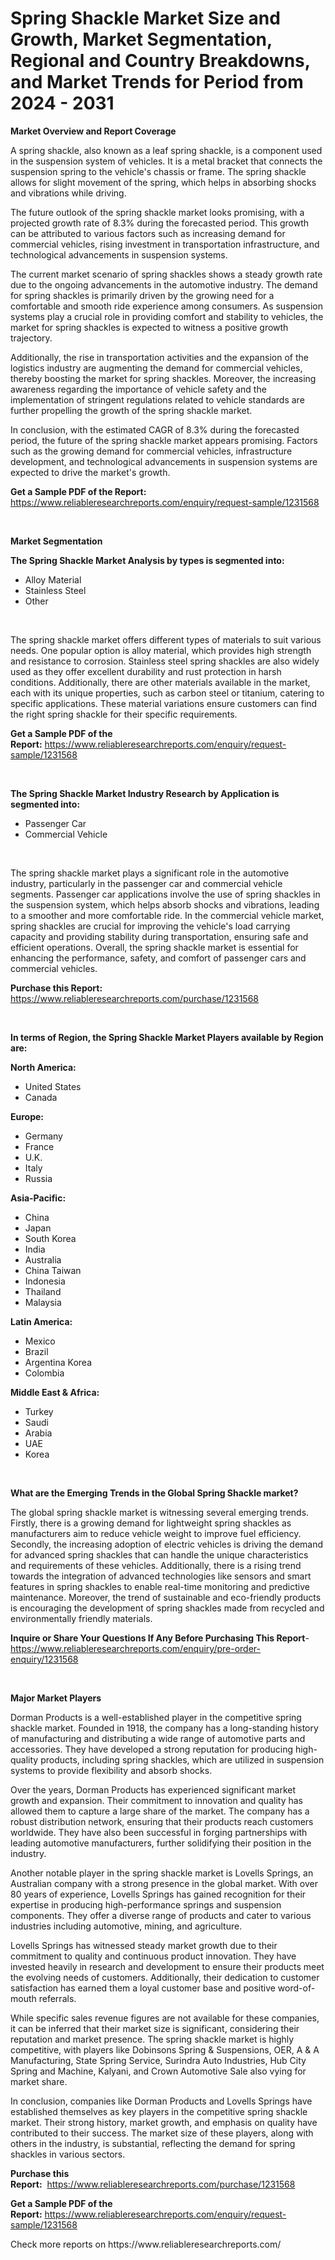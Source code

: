 <p><h1>Spring Shackle Market Size and Growth, Market Segmentation, Regional and Country Breakdowns, and Market Trends for Period from 2024 -  2031</h1></p><p><strong>Market Overview and Report Coverage</strong></p>
<p><p>A spring shackle, also known as a leaf spring shackle, is a component used in the suspension system of vehicles. It is a metal bracket that connects the suspension spring to the vehicle's chassis or frame. The spring shackle allows for slight movement of the spring, which helps in absorbing shocks and vibrations while driving.</p><p>The future outlook of the spring shackle market looks promising, with a projected growth rate of 8.3% during the forecasted period. This growth can be attributed to various factors such as increasing demand for commercial vehicles, rising investment in transportation infrastructure, and technological advancements in suspension systems.</p><p>The current market scenario of spring shackles shows a steady growth rate due to the ongoing advancements in the automotive industry. The demand for spring shackles is primarily driven by the growing need for a comfortable and smooth ride experience among consumers. As suspension systems play a crucial role in providing comfort and stability to vehicles, the market for spring shackles is expected to witness a positive growth trajectory.</p><p>Additionally, the rise in transportation activities and the expansion of the logistics industry are augmenting the demand for commercial vehicles, thereby boosting the market for spring shackles. Moreover, the increasing awareness regarding the importance of vehicle safety and the implementation of stringent regulations related to vehicle standards are further propelling the growth of the spring shackle market.</p><p>In conclusion, with the estimated CAGR of 8.3% during the forecasted period, the future of the spring shackle market appears promising. Factors such as the growing demand for commercial vehicles, infrastructure development, and technological advancements in suspension systems are expected to drive the market's growth.</p></p>
<p><strong>Get a Sample PDF of the Report:</strong> <a href="https://www.reliableresearchreports.com/enquiry/request-sample/1231568">https://www.reliableresearchreports.com/enquiry/request-sample/1231568</a></p>
<p>&nbsp;</p>
<p><strong>Market Segmentation</strong></p>
<p><strong>The Spring Shackle Market Analysis by types is segmented into:</strong></p>
<p><ul><li>Alloy Material</li><li>Stainless Steel</li><li>Other</li></ul></p>
<p>&nbsp;</p>
<p><p>The spring shackle market offers different types of materials to suit various needs. One popular option is alloy material, which provides high strength and resistance to corrosion. Stainless steel spring shackles are also widely used as they offer excellent durability and rust protection in harsh conditions. Additionally, there are other materials available in the market, each with its unique properties, such as carbon steel or titanium, catering to specific applications. These material variations ensure customers can find the right spring shackle for their specific requirements.</p></p>
<p><strong>Get a Sample PDF of the Report:</strong>&nbsp;<a href="https://www.reliableresearchreports.com/enquiry/request-sample/1231568">https://www.reliableresearchreports.com/enquiry/request-sample/1231568</a></p>
<p>&nbsp;</p>
<p><strong>The Spring Shackle Market Industry Research by Application is segmented into:</strong></p>
<p><ul><li>Passenger Car</li><li>Commercial Vehicle</li></ul></p>
<p>&nbsp;</p>
<p><p>The spring shackle market plays a significant role in the automotive industry, particularly in the passenger car and commercial vehicle segments. Passenger car applications involve the use of spring shackles in the suspension system, which helps absorb shocks and vibrations, leading to a smoother and more comfortable ride. In the commercial vehicle market, spring shackles are crucial for improving the vehicle's load carrying capacity and providing stability during transportation, ensuring safe and efficient operations. Overall, the spring shackle market is essential for enhancing the performance, safety, and comfort of passenger cars and commercial vehicles.</p></p>
<p><strong>Purchase this Report:</strong>&nbsp; <a href="https://www.reliableresearchreports.com/purchase/1231568">https://www.reliableresearchreports.com/purchase/1231568</a></p>
<p>&nbsp;</p>
<p><strong>In terms of Region, the Spring Shackle Market Players available by Region are:</strong></p>
<p>
    <p> <strong> North America: </strong>
        <ul>
            <li>United States</li>
            <li>Canada</li>
        </ul>
        </p> 
    <p> <strong> Europe: </strong>
        <ul>
            <li>Germany</li>
            <li>France</li>
            <li>U.K.</li>
            <li>Italy</li>
            <li>Russia</li>
        </ul>
        </p> 
    <p> <strong> Asia-Pacific: </strong>
        <ul>
            <li>China</li>
            <li>Japan</li>
            <li>South Korea</li>
            <li>India</li>
            <li>Australia</li>
            <li>China Taiwan</li>
            <li>Indonesia</li>
            <li>Thailand</li>
            <li>Malaysia</li>
        </ul>
        </p> 
    <p> <strong> Latin America: </strong>
        <ul>
            <li>Mexico</li>
            <li>Brazil</li>
            <li>Argentina Korea</li>
            <li>Colombia</li>
        </ul>
        </p> 
    <p> <strong> Middle East & Africa: </strong>
        <ul>
            <li>Turkey</li>
            <li>Saudi</li>
            <li>Arabia</li>
            <li>UAE</li>
            <li>Korea</li>
        </ul>
    </p>
    </p>
<p>&nbsp;</p>
<p><strong>What are the Emerging Trends in the Global Spring Shackle market?</strong></p>
<p><p>The global spring shackle market is witnessing several emerging trends. Firstly, there is a growing demand for lightweight spring shackles as manufacturers aim to reduce vehicle weight to improve fuel efficiency. Secondly, the increasing adoption of electric vehicles is driving the demand for advanced spring shackles that can handle the unique characteristics and requirements of these vehicles. Additionally, there is a rising trend towards the integration of advanced technologies like sensors and smart features in spring shackles to enable real-time monitoring and predictive maintenance. Moreover, the trend of sustainable and eco-friendly products is encouraging the development of spring shackles made from recycled and environmentally friendly materials.</p></p>
<p><strong>Inquire or Share Your Questions If Any Before Purchasing This Report</strong>- <a href="https://www.reliableresearchreports.com/enquiry/pre-order-enquiry/1231568">https://www.reliableresearchreports.com/enquiry/pre-order-enquiry/1231568</a></p>
<p>&nbsp;</p>
<p><strong>Major Market Players</strong></p>
<p><p>Dorman Products is a well-established player in the competitive spring shackle market. Founded in 1918, the company has a long-standing history of manufacturing and distributing a wide range of automotive parts and accessories. They have developed a strong reputation for producing high-quality products, including spring shackles, which are utilized in suspension systems to provide flexibility and absorb shocks.</p><p>Over the years, Dorman Products has experienced significant market growth and expansion. Their commitment to innovation and quality has allowed them to capture a large share of the market. The company has a robust distribution network, ensuring that their products reach customers worldwide. They have also been successful in forging partnerships with leading automotive manufacturers, further solidifying their position in the industry.</p><p>Another notable player in the spring shackle market is Lovells Springs, an Australian company with a strong presence in the global market. With over 80 years of experience, Lovells Springs has gained recognition for their expertise in producing high-performance springs and suspension components. They offer a diverse range of products and cater to various industries including automotive, mining, and agriculture.</p><p>Lovells Springs has witnessed steady market growth due to their commitment to quality and continuous product innovation. They have invested heavily in research and development to ensure their products meet the evolving needs of customers. Additionally, their dedication to customer satisfaction has earned them a loyal customer base and positive word-of-mouth referrals.</p><p>While specific sales revenue figures are not available for these companies, it can be inferred that their market size is significant, considering their reputation and market presence. The spring shackle market is highly competitive, with players like Dobinsons Spring & Suspensions, OER, A & A Manufacturing, State Spring Service, Surindra Auto Industries, Hub City Spring and Machine, Kalyani, and Crown Automotive Sale also vying for market share.</p><p>In conclusion, companies like Dorman Products and Lovells Springs have established themselves as key players in the competitive spring shackle market. Their strong history, market growth, and emphasis on quality have contributed to their success. The market size of these players, along with others in the industry, is substantial, reflecting the demand for spring shackles in various sectors.</p></p>
<p><strong>Purchase this Report:</strong>&nbsp;&nbsp;<a href="https://www.reliableresearchreports.com/purchase/1231568">https://www.reliableresearchreports.com/purchase/1231568</a></p>
<p></p>
<p><strong>Get a Sample PDF of the Report:</strong>&nbsp;<a href="https://www.reliableresearchreports.com/enquiry/request-sample/1231568">https://www.reliableresearchreports.com/enquiry/request-sample/1231568</a></p>
<p>Check more reports on https://www.reliableresearchreports.com/</p>